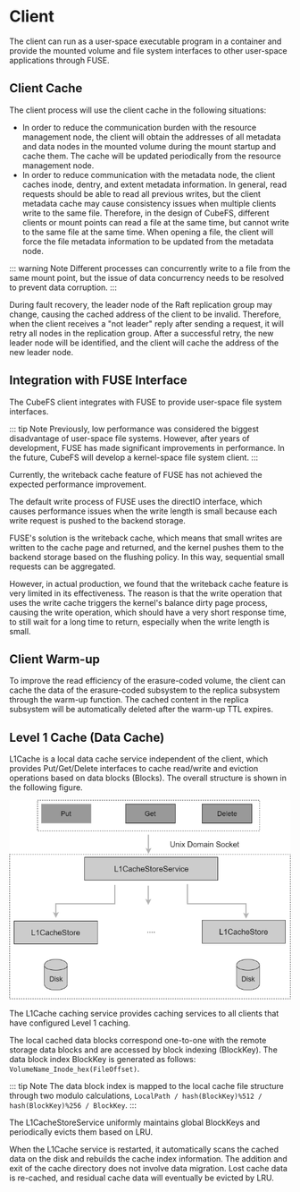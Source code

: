 # Client

The client can run as a user-space executable program in a container and provide the mounted volume and file system interfaces to other user-space applications through FUSE.

## Client Cache

The client process will use the client cache in the following situations:

- In order to reduce the communication burden with the resource management node, the client will obtain the addresses of all metadata and data nodes in the mounted volume during the mount startup and cache them. The cache will be updated periodically from the resource management node.
- In order to reduce communication with the metadata node, the client caches inode, dentry, and extent metadata information. In general, read requests should be able to read all previous writes, but the client metadata cache may cause consistency issues when multiple clients write to the same file. Therefore, in the design of CubeFS, different clients or mount points can read a file at the same time, but cannot write to the same file at the same time. When opening a file, the client will force the file metadata information to be updated from the metadata node.

::: warning Note
Different processes can concurrently write to a file from the same mount point, but the issue of data concurrency needs to be resolved to prevent data corruption.
:::

During fault recovery, the leader node of the Raft replication group may change, causing the cached address of the client to be invalid. Therefore, when the client receives a "not leader" reply after sending a request, it will retry all nodes in the replication group. After a successful retry, the new leader node will be identified, and the client will cache the address of the new leader node.

## Integration with FUSE Interface

The CubeFS client integrates with FUSE to provide user-space file system interfaces.

::: tip Note
Previously, low performance was considered the biggest disadvantage of user-space file systems. However, after years of development, FUSE has made significant improvements in performance. In the future, CubeFS will develop a kernel-space file system client.
:::

Currently, the writeback cache feature of FUSE has not achieved the expected performance improvement.

The default write process of FUSE uses the directIO interface, which causes performance issues when the write length is small because each write request is pushed to the backend storage.

FUSE's solution is the writeback cache, which means that small writes are written to the cache page and returned, and the kernel pushes them to the backend storage based on the flushing policy. In this way, sequential small requests can be aggregated.

However, in actual production, we found that the writeback cache feature is very limited in its effectiveness. The reason is that the write operation that uses the write cache triggers the kernel's balance dirty page process, causing the write operation, which should have a very short response time, to still wait for a long time to return, especially when the write length is small.

## Client Warm-up

To improve the read efficiency of the erasure-coded volume, the client can cache the data of the erasure-coded subsystem to the replica subsystem through the warm-up function. The cached content in the replica subsystem will be automatically deleted after the warm-up TTL expires.

## Level 1 Cache (Data Cache)

L1Cache is a local data cache service independent of the client, which provides Put/Get/Delete interfaces to cache read/write and eviction operations based on data blocks (Blocks). The overall structure is shown in the following figure.

![block cache](./pic/block-cache.png)

The L1Cache caching service provides caching services to all clients that have configured Level 1 caching.

The local cached data blocks correspond one-to-one with the remote storage data blocks and are accessed by block indexing (BlockKey). The data block index BlockKey is generated as follows: `VolumeName_Inode_hex(FileOffset)`.

::: tip Note
The data block index is mapped to the local cache file structure through two modulo calculations, `LocalPath / hash(BlockKey)%512 / hash(BlockKey)%256 / BlockKey`.
:::

The L1CacheStoreService uniformly maintains global BlockKeys and periodically evicts them based on LRU.

When the L1Cache service is restarted, it automatically scans the cached data on the disk and rebuilds the cache index information. The addition and exit of the cache directory does not involve data migration. Lost cache data is re-cached, and residual cache data will eventually be evicted by LRU.